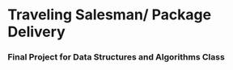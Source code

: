# Traveling Salesman/ Package Delivery

### Final Project for Data Structures and Algorithms Class  